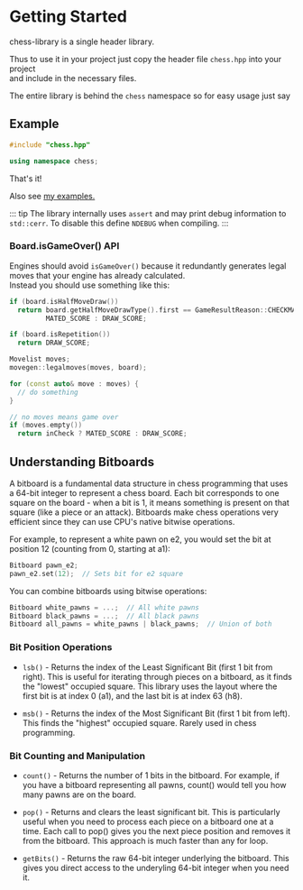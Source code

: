 # Getting Started

chess-library is a single header library.

Thus to use it in your project just copy the header file `chess.hpp` into your project  
and include in the necessary files.

The entire library is behind the `chess` namespace so for easy usage just say

## Example

```cpp
#include "chess.hpp"

using namespace chess;

```

That's it!

Also see [my examples.](/pages/examples)

::: tip
The library internally uses `assert` and may print debug information to `std::cerr`.
To disable this define `NDEBUG` when compiling.
:::

### Board.isGameOver() API

Engines should avoid `isGameOver()` because it redundantly generates legal moves that your engine has already calculated.  
Instead you should use something like this:

```cpp
if (board.isHalfMoveDraw())
  return board.getHalfMoveDrawType().first == GameResultReason::CHECKMATE ? 
         MATED_SCORE : DRAW_SCORE;

if (board.isRepetition())
  return DRAW_SCORE;

Movelist moves;
movegen::legalmoves(moves, board);

for (const auto& move : moves) {
  // do something
}

// no moves means game over
if (moves.empty())
  return inCheck ? MATED_SCORE : DRAW_SCORE;
```

## Understanding Bitboards

A bitboard is a fundamental data structure in chess programming that uses a 64-bit integer to represent a chess board. Each bit corresponds to one square on the board - when a bit is 1, it means something is present on that square (like a piece or an attack). Bitboards make chess operations very efficient since they can use CPU's native bitwise operations.

For example, to represent a white pawn on e2, you would set the bit at position 12 (counting from 0, starting at a1):

```cpp
Bitboard pawn_e2;
pawn_e2.set(12);  // Sets bit for e2 square
```

You can combine bitboards using bitwise operations:

```cpp
Bitboard white_pawns = ...;  // All white pawns
Bitboard black_pawns = ...;  // All black pawns
Bitboard all_pawns = white_pawns | black_pawns;  // Union of both
```

### Bit Position Operations

- `lsb()` - Returns the index of the Least Significant Bit (first 1 bit from right). This is useful for iterating through pieces on a bitboard, as it finds the "lowest" occupied square. This library uses the layout where the first bit is at index 0 (a1), and the last bit is at index 63 (h8).

- `msb()` - Returns the index of the Most Significant Bit (first 1 bit from left). This finds the "highest" occupied square. Rarely used in chess programming.

### Bit Counting and Manipulation

- `count()` - Returns the number of 1 bits in the bitboard. For example, if you have a bitboard representing all pawns, count() would tell you how many pawns are on the board.

- `pop()` - Returns and clears the least significant bit. This is particularly useful when you need to process each piece on a bitboard one at a time. Each call to pop() gives you the next piece position and removes it from the bitboard. This approach is much faster than any for loop.

- `getBits()` - Returns the raw 64-bit integer underlying the bitboard. This gives you direct access to the underyling 64-bit integer when you need it.
